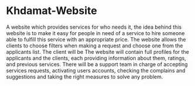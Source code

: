 # Khdamat-Website
A website which provides services for who needs it, the idea behind this website is
to make it easy for people in need of a service to hire someone able to fulfill this
service with an appropriate price. The website allows the clients to choose filters
when making a request and choose one from the applicants list. The client will be
The website will contain full profiles for the applicants and the clients, each providing information
about them, ratings, and previous services. There will be a support team in charge
of accepting services requests, activating users accounts, checking the complains
and suggestions and taking the right measures to solve any problem.
